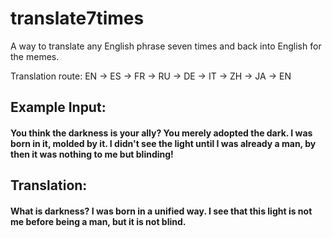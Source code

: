 # translate7times
A way to translate any English phrase seven times and back into English for the memes.

Translation route: EN -> ES -> FR -> RU -> DE -> IT -> ZH -> JA -> EN

## Example Input:
#### You think the darkness is your ally? You merely adopted the dark. I was born in it, molded by it. I didn't see the light until I was already a man, by then it was nothing to me but blinding!

## Translation:
#### What is darkness? I was born in a unified way. I see that this light is not me before being a man, but it is not blind.
